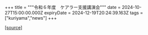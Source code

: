+++
title = """令和６年度　ケアラー支援講演会"""
date = 2024-10-27T15:00:00.000Z
expiryDate = 2024-12-19T20:24:39.163Z
tags = ["kuriyama","news"]
+++


[[source]](https://www.town.kuriyama.hokkaido.jp/soshiki/43/29237.html)

